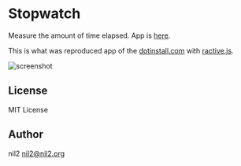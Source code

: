Stopwatch
=========

Measure the amount of time elapsed.
App is [here](http://nil2nekoni.github.io/stopwatch/).

This is what was reproduced app
of the [dotinstall.com](http://dotinstall.com/lessons/stop_watch_js_v3)
with [ractive.js](http://www.ractivejs.org/).

![screenshot](https://raw.githubusercontent.com/nil2nekoni2/ss/master/stopwatch/app.png)

License
-------

MIT License

Author
------

nil2 <nil2@nil2.org>
